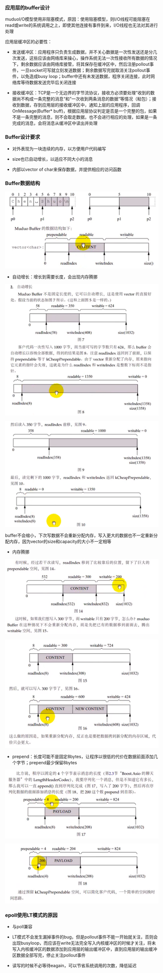 ### 应用层的buffer设计

muduoI/O模型使用非阻塞模式，原因：使用阻塞模型，则I/O线程可能阻塞在read或write的系统调用之上，即使其他连接有事件到来，I/O线程也无法对其进行处理

应用层缓冲区的必要性：

* 发送缓冲区：应用程序只负责生成数据，并不关心数据是一次性发送还是分几次发送，这些应该由网络库来操心，操作系统无法一次性接收所有数据的情况下，剩余数据应该由网络库接管，将其保存在缓冲区中，然后注册pollout事件，一旦socket可写就立刻发送数据；剩余数据写完就取消关注pollout事件，以免造成busy loop；buffer中还有未发送数据，程序关闭连接，此时网络库等待数据发送完毕后关闭连接

* 接收缓冲区：TCP是一个无边界的字节流协议，接收方必须要处理”收到的数据尚不构成一条完整的消息“和”一次收到两条消息的数据“等情况（粘包）；接收到数据，存到应用层的接收缓冲区中，通知上层的应用程序，回调OnMessage(Buffer* buff)，根据应用层协议判定是否是一个完整的包，如果不是一条完整的消息，则不会取走数据，也不会进行相应的处理，如果是一条完成的消息，会将消息从缓冲区中读出并处理

### Buffer设计要求

* 对外表现为一块连续的内存，以方便用户代码编写

* size也已自动增长，以适应不同大小的消息

* 内部以vector of char来保存数据，并提供相应的访问函数

### Buffer数据结构

![](buffer.png)

* 自动增长：增长到需要长度，会出现内存腾挪

![](automatic_growth.png)

![](automatic_growth2.png)

buffer不会缩小，下次写数据不会重新分配内存，写入更大的数据也不一定重新分配内存，因为vector的size和capacity的大小不一定相等

* 内存腾挪

![](memory_shifting.png)

![](memory_shifting2.png)

* prepend：长度可能不是固定8bytes，让程序以很低的代价在数据前面添加几个字节；prepend最少保留8bytes

![](prepend.png)

![](prepend2.png)

### epoll使用LT模式的原因

* 与poll兼容

* LT模式不会发生漏掉事件的bug，但是pollout事件不能一开始就关注，否则会出现busyloop，而应该在write无法完全写入内核缓冲区的时候才关注，将未写入内核缓冲区的数据添加到应用层的输出缓冲区中，直到应用层的输出缓冲区数据全部写完，停止关注pollout事件

* 读写的时候不必等待eagain，可以节省系统调用的次数，降低延迟 
